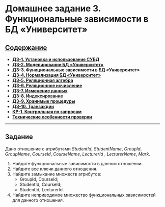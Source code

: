 # Домашнее задание 3. Функциональные зависимости в БД «Университет»

## [Содержание](./../README.md)

* [**ДЗ-1. Установка и использование СУБД**](./../HW_1)
* [**ДЗ-2. Моделирование БД «Университет»**](./../HW_2)
* **ДЗ-3. Функциональные зависимости в БД «Университет»**
* [**ДЗ-4. Нормализация БД «Университет»**](./../HW_4)
* [**ДЗ-5. Реляционная алгебра**](./../HW_5)
* [**ДЗ-6. Реляционное исчисление**](./../HW_6)
* [**ДЗ-7. Изменение данных**](./../HW_7)
* [**ДЗ-8. Индексирование**](./../HW_8)
* [**ДЗ-9. Хранимые процедуры**](./../HW_9)
* [**ДЗ-10. Транзакции**](./../HW_10)
* [**КР-1. Контрольная по запросам**](./../CW_1)
* [**Технические особенности проверки**](./../Technical_specifics.md)

---

## Задание

Дано отношение с атрибутами *StudentId*, *StudentName*, *GroupId*, *GroupName*, *CourseId*, *CourseName*, *LecturerId*
, *LecturerName*, *Mark*.

1. Найдите функциональные зависимости в данном отношении.
2. Найдите все ключи данного отношения.
3. Найдите замыкание множеств атрибутов:
    * GroupId, CourseId;
    * StudentId, CourseId;
    * StudentId, LecturerId.
4. Найдите неприводимое множество функциональных зависимостей для данного отношения.
